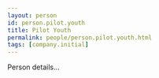 ```yaml
---
layout: person
id: person.pilot.youth
title: Pilot Youth
permalink: people/person.pilot.youth.html
tags: [company.initial]
---
```


Person details...